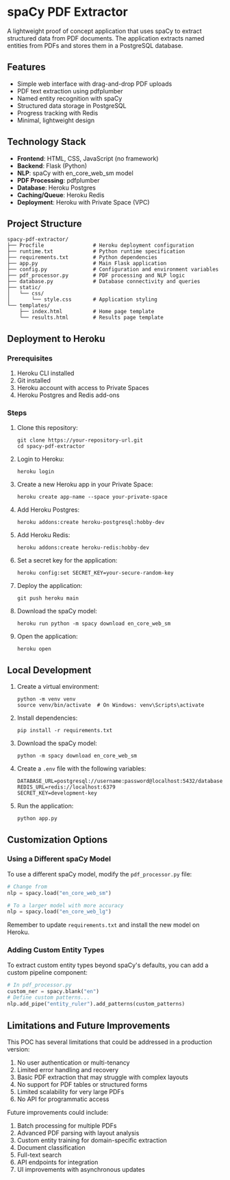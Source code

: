# spaCy PDF Extractor

A lightweight proof of concept application that uses spaCy to extract structured data from PDF documents. The application extracts named entities from PDFs and stores them in a PostgreSQL database.

## Features

- Simple web interface with drag-and-drop PDF uploads
- PDF text extraction using pdfplumber
- Named entity recognition with spaCy
- Structured data storage in PostgreSQL
- Progress tracking with Redis
- Minimal, lightweight design

## Technology Stack

- **Frontend**: HTML, CSS, JavaScript (no framework)
- **Backend**: Flask (Python)
- **NLP**: spaCy with en_core_web_sm model
- **PDF Processing**: pdfplumber
- **Database**: Heroku Postgres
- **Caching/Queue**: Heroku Redis
- **Deployment**: Heroku with Private Space (VPC)

## Project Structure

```
spacy-pdf-extractor/
├── Procfile                # Heroku deployment configuration
├── runtime.txt             # Python runtime specification
├── requirements.txt        # Python dependencies
├── app.py                  # Main Flask application
├── config.py               # Configuration and environment variables
├── pdf_processor.py        # PDF processing and NLP logic
├── database.py             # Database connectivity and queries
├── static/
│   └── css/
│       └── style.css       # Application styling
└── templates/
    ├── index.html          # Home page template
    └── results.html        # Results page template
```

## Deployment to Heroku

### Prerequisites

1. Heroku CLI installed
2. Git installed
3. Heroku account with access to Private Spaces
4. Heroku Postgres and Redis add-ons

### Steps

1. Clone this repository:
   ```
   git clone https://your-repository-url.git
   cd spacy-pdf-extractor
   ```

2. Login to Heroku:
   ```
   heroku login
   ```

3. Create a new Heroku app in your Private Space:
   ```
   heroku create app-name --space your-private-space
   ```

4. Add Heroku Postgres:
   ```
   heroku addons:create heroku-postgresql:hobby-dev
   ```

5. Add Heroku Redis:
   ```
   heroku addons:create heroku-redis:hobby-dev
   ```

6. Set a secret key for the application:
   ```
   heroku config:set SECRET_KEY=your-secure-random-key
   ```

7. Deploy the application:
   ```
   git push heroku main
   ```

8. Download the spaCy model:
   ```
   heroku run python -m spacy download en_core_web_sm
   ```

9. Open the application:
   ```
   heroku open
   ```

## Local Development

1. Create a virtual environment:
   ```
   python -m venv venv
   source venv/bin/activate  # On Windows: venv\Scripts\activate
   ```

2. Install dependencies:
   ```
   pip install -r requirements.txt
   ```

3. Download the spaCy model:
   ```
   python -m spacy download en_core_web_sm
   ```

4. Create a `.env` file with the following variables:
   ```
   DATABASE_URL=postgresql://username:password@localhost:5432/database_name
   REDIS_URL=redis://localhost:6379
   SECRET_KEY=development-key
   ```

5. Run the application:
   ```
   python app.py
   ```

## Customization Options

### Using a Different spaCy Model

To use a different spaCy model, modify the `pdf_processor.py` file:

```python
# Change from
nlp = spacy.load("en_core_web_sm")

# To a larger model with more accuracy
nlp = spacy.load("en_core_web_lg")
```

Remember to update `requirements.txt` and install the new model on Heroku.

### Adding Custom Entity Types

To extract custom entity types beyond spaCy's defaults, you can add a custom pipeline component:

```python
# In pdf_processor.py
custom_ner = spacy.blank("en")
# Define custom patterns...
nlp.add_pipe("entity_ruler").add_patterns(custom_patterns)
```

## Limitations and Future Improvements

This POC has several limitations that could be addressed in a production version:

1. No user authentication or multi-tenancy
2. Limited error handling and recovery
3. Basic PDF extraction that may struggle with complex layouts
4. No support for PDF tables or structured forms
5. Limited scalability for very large PDFs
6. No API for programmatic access

Future improvements could include:

1. Batch processing for multiple PDFs
2. Advanced PDF parsing with layout analysis
3. Custom entity training for domain-specific extraction
4. Document classification
5. Full-text search
6. API endpoints for integration
7. UI improvements with asynchronous updates